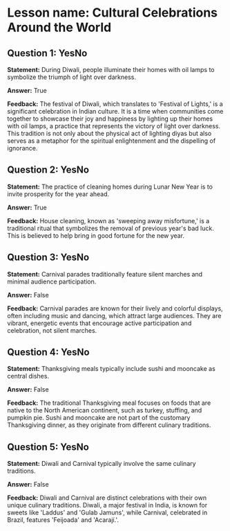 # Lesson name: Cultural Celebrations Around the World

## Question 1: YesNo

**Statement:** During Diwali, people illuminate their homes with oil lamps to symbolize the triumph of light over darkness.

**Answer:** True

**Feedback:**
The festival of Diwali, which translates to 'Festival of Lights,' is a significant celebration in Indian culture. It is a time when communities come together to showcase their joy and happiness by lighting up their homes with oil lamps, a practice that represents the victory of light over darkness. This tradition is not only about the physical act of lighting diyas but also serves as a metaphor for the spiritual enlightenment and the dispelling of ignorance.


## Question 2: YesNo

**Statement:** The practice of cleaning homes during Lunar New Year is to invite prosperity for the year ahead.

**Answer:** True

**Feedback:**
House cleaning, known as 'sweeping away misfortune,' is a traditional ritual that symbolizes the removal of previous year's bad luck. This is believed to help bring in good fortune for the new year.


## Question 3: YesNo

**Statement:** Carnival parades traditionally feature silent marches and minimal audience participation.

**Answer:** False

**Feedback:**
Carnival parades are known for their lively and colorful displays, often including music and dancing, which attract large audiences. They are vibrant, energetic events that encourage active participation and celebration, not silent marches.


## Question 4: YesNo

**Statement:** Thanksgiving meals typically include sushi and mooncake as central dishes.

**Answer:** False

**Feedback:**
The traditional Thanksgiving meal focuses on foods that are native to the North American continent, such as turkey, stuffing, and pumpkin pie. Sushi and mooncake are not part of the customary Thanksgiving dinner, as they originate from different culinary traditions.


## Question 5: YesNo

**Statement:** Diwali and Carnival typically involve the same culinary traditions.

**Answer:** False

**Feedback:**
Diwali and Carnival are distinct celebrations with their own unique culinary traditions. Diwali, a major festival in India, is known for sweets like 'Laddus' and 'Gulab Jamuns', while Carnival, celebrated in Brazil, features 'Feijoada' and 'Acarají.'.

